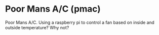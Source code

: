 # Poor Mans A/C (pmac)
Poor Mans A/C.  Using a raspberry pi to control a fan based on inside and outside temperature? Why not?
